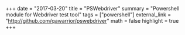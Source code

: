 +++
date = "2017-03-20"
title = "PSWebdriver"
summary = "Powershell module for Webdriver test tool"
tags = ["powershell"]
external_link = "http://github.com/qawarrior/pswebdriver"
math = false
highlight = true
+++

